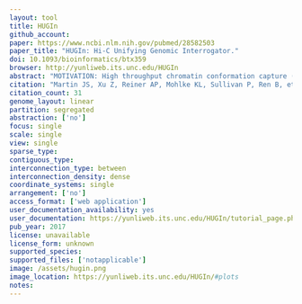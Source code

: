 ```yaml
---
layout: tool 
title: HUGIn
github_account: 
paper: https://www.ncbi.nlm.nih.gov/pubmed/28582503
paper_title: "HUGIn: Hi-C Unifying Genomic Interrogator."
doi: 10.1093/bioinformatics/btx359
browser: http://yunliweb.its.unc.edu/HUGIn
abstract: "MOTIVATION: High throughput chromatin conformation capture (3C) technologies, such as Hi-C and ChIA-PET, have the potential to elucidate the functional roles of non-coding variants. However, most of published genome-wide unbiased chromatin organization studies have used cultured cell lines, limiting their generalizability. RESULTS: We developed a web browser, HUGIn, to visualize Hi-C data generated from 21 human primary tissues and cell lines. HUGIn enables assessment of chromatin contacts both constitutive across and specific to tissue(s) and/or cell line(s) at any genomic loci, including GWAS SNPs, eQTLs and cis-regulatory elements, facilitating the understanding of both GWAS and eQTL results and functional genomics data. AVAILABILITY AND IMPLEMENTATION: HUGIn is available at http://yunliweb.its.unc.edu/HUGIn."
citation: "Martin JS, Xu Z, Reiner AP, Mohlke KL, Sullivan P, Ren B, et al. HUGIn: Hi-C Unifying Genomic Interrogator. Bioinformatics. academic.oup.com; 2017;33: 3793–3795."
citation_count: 31
genome_layout: linear
partition: segregated
abstraction: ['no']
focus: single
scale: single
view: single
sparse_type: 
contiguous_type: 
interconnection_type: between
interconnection_density: dense
coordinate_systems: single
arrangement: ['no']
access_format: ['web application']
user_documentation_availability: yes
user_documentation: https://yunliweb.its.unc.edu/HUGIn/tutorial_page.php
pub_year: 2017
license: unavailable
license_form: unknown
supported_species: 
supported_files: ['notapplicable']
image: /assets/hugin.png
image_location: https://yunliweb.its.unc.edu/HUGIn/#plots
notes: 
---
```


